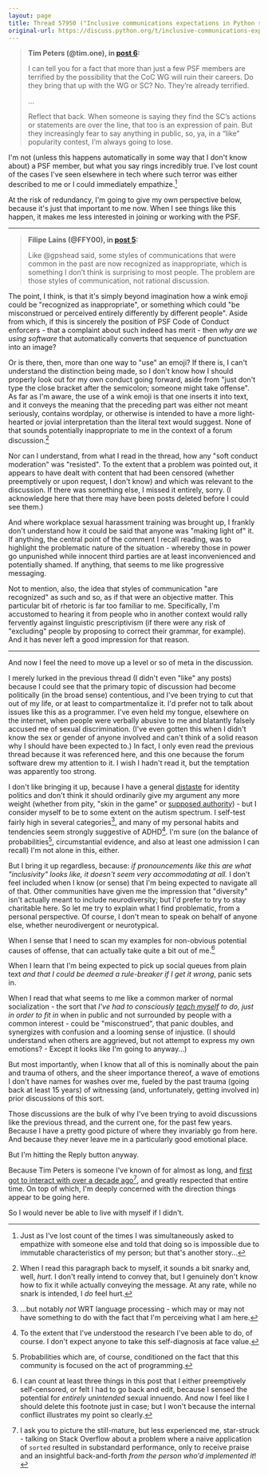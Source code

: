 ```yaml
---
layout: page
title: Thread 57950 ("Inclusive communications expectations in Python spaces"), post 7
original-url: https://discuss.python.org/t/inclusive-communications-expectations-in-python-spaces/57950/7
---
```


> **Tim Peters (@tim.one), in [post 6](https://discuss.python.org/t/_/57950/6):**
>
> I can tell you for a fact that more than just a few PSF members are terrified by the possibility that the CoC WG will ruin their careers. Do they bring that up with the WG or SC? No. They’re already terrified.
>
> ...
>
> Reflect that back. When someone is saying they find the SC’s actions or statements are over the line, that too is an expression of pain. But they increasingly fear to say anything in public, so, ya, in a “like” popularity contest, I’m always going to lose.

I'm not (unless this happens automatically in some way that I don't know about) a PSF member, but what you say rings incredibly true. I've lost count of the cases I've seen elsewhere in tech where such terror was either described to me or I could immediately empathize.[^1]

At the risk of redundancy, I'm going to give my own perspective below, because it's just that important to me now. When I see things like this happen, it makes me less interested in joining or working with the PSF.

----

> **Filipe Laíns (@FFY00), in [post 5](https://discuss.python.org/t/_/57950/5):**
>
> Like @gpshead said, some styles of communications that were common in the past are now recognized as inappropriate, which is something I don’t think is surprising to most people. The problem are those styles of communication, not rational discussion.

The point, I think, is that it's simply beyond imagination how a wink emoji could be "recognized as inappropriate", or something which could "be misconstrued or perceived entirely differently by different people". Aside from which, if this is sincerely the position of PSF Code of Conduct enforcers - that a complaint about such indeed has merit - then *why are we using software* that automatically converts that sequence of punctuation into an image?

Or is there, then, more than one way to "use" an emoji? If there is, I can't understand the distinction being made, so I don't know how I should properly look out for my own conduct going forward, aside from "just don't type the close bracket after the semicolon; someone might take offense". As far as I'm aware, the use of a wink emoji is that one inserts it into text, and it conveys the meaning that the preceding part was either not meant seriously, contains wordplay, or otherwise is intended to have a more light-hearted or jovial interpretation than the literal text would suggest. None of that sounds potentially inappropriate to me in the context of a forum discussion.[^2]

Nor can I understand, from what I read in the thread, how any "soft conduct moderation" was "resisted". To the extent that a problem was pointed out, it appears to have dealt with content that had been censored (whether preemptively or upon request, I don't know) and which was relevant to the discussion. If there was something else, I missed it entirely, sorry. (I acknowledge here that there may have been posts deleted before I could see them.)

And where workplace sexual harassment training was brought up, I frankly don't understand how it could be said that anyone was "making light of" it. If anything, the central point of the comment I recall reading, was to highlight the problematic nature of the situation - whereby those in power go unpunished while innocent third parties are at least inconvenienced and potentially shamed. If anything, that seems to me like progressive messaging.

Not to mention, also, the idea that styles of communication "are recognized" as such and so, as if that were an objective matter. This particular bit of rhetoric is far too familiar to me. Specifically, I'm accustomed to hearing it from people who in another context would rally fervently against linguistic prescriptivism (if there were any risk of "excluding" people by proposing to correct their grammar, for example). And it has never left a good impression for that reason.

----

And now I feel the need to move up a level or so of meta in the discussion.

I merely lurked in the previous thread (I didn't even "like" any posts) because I could see that the primary topic of discussion had become politically (in the broad sense) contentious, and I've been trying to cut that out of my life, or at least to compartmentalize it. I'd prefer not to talk about issues like this as a programmer. I've even held my tongue, elsewhere on the internet, when people were verbally abusive to me and blatantly falsely accused me of sexual discrimination. (I've even gotten this when I didn't know the sex or gender of anyone involved and can't think of a solid reason why I should have been expected to.) In fact, I only even read the previous thread because it was referenced here, and this one because the forum software drew my attention to it. I wish I hadn't read it, but the temptation was apparently too strong.

I don't like bringing it up, because I have a general [distaste](https://www.paulgraham.com/identity.html) for identity politics and don't think it should ordinarily give my argument any more weight (whether from pity, "skin in the game" or [supposed authority](https://en.wikipedia.org/wiki/Standpoint_theory)) - but I consider myself to be to some extent on the autism spectrum. I self-test fairly high in several categories[^3], and many of my personal habits and tendencies seem strongly suggestive of ADHD[^4]. I'm sure (on the balance of probabilities[^5], circumstantial evidence, and also at least one admission I can recall) I'm not alone in this, either.

But I bring it up regardless, because: *if pronouncements like this are what "inclusivity" looks like, it doesn't seem very accommodating at all.* I don't feel included when I know (or sense) that I'm being expected to navigate all of that. Other communities have given me the impression that "diversity" isn't actually meant to include neurodiversity; but I'd prefer to try to stay charitable here. So let me try to explain what I find problematic, from a personal perspective. Of course, I don't mean to speak on behalf of anyone else, whether neurodivergent or neurotypical.

When I sense that I need to scan my examples for non-obvious potential causes of offense, that can actually take quite a bit out of me.[^6]

When I learn that I'm being expected to pick up social queues from plain text *and that I could be deemed a rule-breaker if I get it wrong*, panic sets in.

When I read that what seems to me like a common marker of normal socialization - the sort that *I've had to consciously [teach myself](https://en.wikipedia.org/wiki/Autistic_masking) to do, just in order to fit in* when in public and not surrounded by people with a common interest - could be "misconstrued", that panic doubles, and synergizes with confusion and a looming sense of injustice. (I should understand when others are aggrieved, but not attempt to express my own emotions? - Except it looks like I'm going to anyway...)

But most importantly, when I know that all of this is nominally about the pain and trauma of others, and the sheer importance thereof, a wave of emotions I don't have names for washes over me, fueled by the past trauma (going back at least 15 years) of witnessing (and, unfortunately, getting involved in) prior discussions of this sort.

Those discussions are the bulk of why I've been trying to avoid discussions like the previous thread, and the current one, for the past few years. Because I have a pretty good picture of where they invariably go from here. And because they never leave me in a particularly good emotional place.

But I'm hitting the Reply button anyway.

Because Tim Peters is someone I've known of for almost as long, and [first got to interact with over a decade ago](https://stackoverflow.com/a/21298992)[^7], and greatly respected that entire time. On top of which, I'm deeply concerned with the direction things appear to be going here.

So I would never be able to live with myself if I didn't.

[^1]: Just as I've lost count of the times I was simultaneously asked to empathize with someone else and told that doing so is impossible due to immutable characteristics of my person; but that's another story...

[^2]: When I read this paragraph back to myself, it sounds a bit snarky and, well, *hurt*. I don't really intend to convey that, but I genuinely don't know how to fix it while actually conveying the message. At any rate, while no snark is intended, I *do* feel hurt.

[^3]: ...but notably *not* WRT language processing - which may or may not have something to do with the fact that I'm perceiving what I am here.

[^4]: To the extent that I've understood the research I've been able to do, of course. I don't expect anyone to take this self-diagnosis at face value.

[^5]: Probabilities which are, of course, conditioned on the fact that this community is focused on the act of programming.

[^6]: I can count at least three things in this post that I either preemptively self-censored, or felt I had to go back and edit, because I sensed the potential for *entirely unintended* sexual innuendo. And now I feel like I should delete this footnote just in case; but I won't because the internal conflict illustrates my point so clearly.

[^7]: I ask you to picture the still-mature, but less experienced me, star-struck - talking on Stack Overflow about a problem where a naive application of `sorted` resulted in substandard performance, only to receive praise and an insightful back-and-forth *from the person who'd implemented it*!

